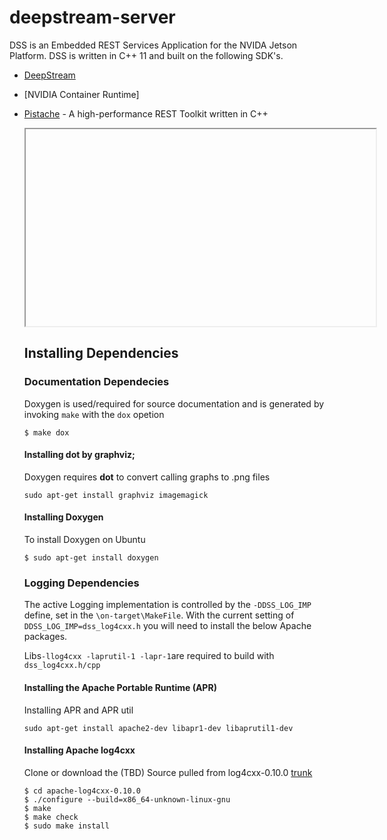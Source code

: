 # deepstream-server
DSS is an Embedded REST Services Application for the NVIDA Jetson Platform. DSS is written in C++ 11 and built on the following SDK's.

* [DeepStream](https://developer.nvidia.com/deepstream-sdk)
* [NVIDIA Container Runtime]
* [Pistache](https://github.com/oktal/pistache) - A high-performance REST Toolkit written in C++

    <iframe width="560" height="315"
src="https://www.youtube.com/embed/MUQfKFzIOeU" 
frameborder="0" 
allow="accelerometer; autoplay; encrypted-media; gyroscope; picture-in-picture" 
allowfullscreen></iframe>


## Installing Dependencies

### Documentation Dependecies
Doxygen is used/required for source documentation and is generated by invoking `make` with the `dox` opetion
```
$ make dox
```
#### Installing dot by graphviz;
Doxygen requires **dot** to convert calling graphs to .png files
```
sudo apt-get install graphviz imagemagick
```
#### Installing Doxygen
To install Doxygen on Ubuntu
```
$ sudo apt-get install doxygen
```

### Logging Dependencies
The active Logging implementation is controlled by the `-DDSS_LOG_IMP` define, set in the `\on-target\MakeFile`. With the current setting of `DDSS_LOG_IMP=dss_log4cxx.h` you will need to install the below Apache packages. 

Libs`-llog4cxx -laprutil-1 -lapr-1`are required to build with `dss_log4cxx.h/cpp`

#### Installing the Apache Portable Runtime (APR)
Installing APR and APR util
```
sudo apt-get install apache2-dev libapr1-dev libaprutil1-dev
```
#### Installing Apache log4cxx
Clone or download the (TBD)
Source pulled from log4cxx-0.10.0 [trunk]( http://svn.apache.org/repos/asf/incubator/log4cxx/trunk)
```
$ cd apache-log4cxx-0.10.0
$ ./configure --build=x86_64-unknown-linux-gnu
$ make
$ make check
$ sudo make install
```
